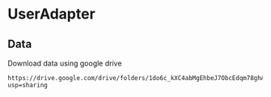 # UserAdapter

## Data
Download data using google drive

```
https://drive.google.com/drive/folders/1do6c_kXC4abMgEhbeJ7ObcEdqm78ghAy?usp=sharing
```

